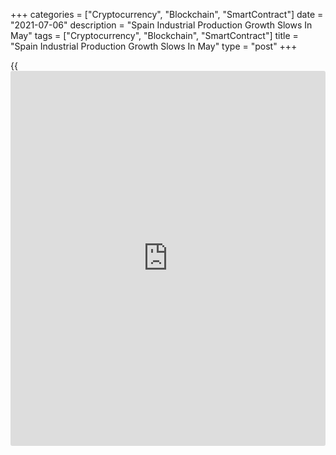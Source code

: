 +++
categories = ["Cryptocurrency", "Blockchain", "SmartContract"]
date = "2021-07-06"
description = "Spain Industrial Production Growth Slows In May"
tags = ["Cryptocurrency", "Blockchain", "SmartContract"]
title = "Spain Industrial Production Growth Slows In May"
type = "post"
+++

{{<iframe id="large-banner" src="https://www.bounty.group/#slide=15.0" width="100%" height="600" scrolling="no" style="border: 0px solid rgb(216, 221, 230); border-radius: 3px;">}}

Spain's industrial output rose at a softer pace in May, data from the
statistical office INE showed on Tuesday.

Industrial production rose 26.0 percent year-on-year in May, after 48.2
percent growth in April. Economists had forecast output to climb 22.1
percent.

On an unadjusted basis, industrial output grew 28.2 percent, after a
50.2 percent increase a month ago.

On a month-on-month basis, industrial production gained 4.3 percent in
May, following a 1.2 percent rise in the prior month. This was the third
consecutive rise in production.

Data showed that durable consumer goods output increased 12.7 percent
and intermediate goods output rose 4.3 percent.

Meanwhile, production of non-durable consumer goods declined 6.1
percent. Capital goods output fell 0.5 percent and energy production
decreased 0.3 percent.

For comments and feedback [contact](https://www.playgroundfx.com/contact/): editorial@rtt[news](https://www.letsplayfx.com/blog/forex-news-website/).com

[Economic News][1]

 **What parts of the world are seeing the best (and worst) economic
performances lately? Click[here][2] to check out our [Econ Scorecard][2]
and find out! See up-to-the-moment [ranking](https://www.playgroundfx.com/blog/crypto-exchange-ranking/)s for the best and worst
performers in [GDP][3], [unemployment rate][4], [inflation][5] and much
more.**

   1. www.rtt[news](https://www.letsplayfx.com/blog/forex-news-website/).com/Content/EconomicNews.aspx
   2. www.rtt[news](https://www.letsplayfx.com/blog/forex-news-website/).com/economic-scorecard/world-rank/unemployment-rate/highest-performance.aspx
   3. www.rtt[news](https://www.letsplayfx.com/blog/forex-news-website/).com/economic-scorecard/world-rank/GDP/highest-performance.aspx
   4. www.rtt[news](https://www.letsplayfx.com/blog/forex-news-website/).com/economic-scorecard/world-rank/unemployment-rate/lowest-performance.aspx
   5. www.rtt[news](https://www.letsplayfx.com/blog/forex-news-website/).com/economic-scorecard/world-rank/CPI/highest-performance.aspx